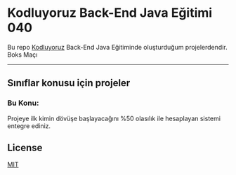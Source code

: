 # Kodluyoruz Back-End Java Eğitimi 040

Bu repo [Kodluyoruz](https://www.kodluyoruz.org) Back-End Java Eğitiminde 
oluşturduğum projelerdendir.
Boks Maçı

---
## Sınıflar konusu için projeler
### Bu Konu:

Projeye ilk kimin dövüşe başlayacağını %50 olasılık ile hesaplayan sistemi entegre ediniz.

## License
[MIT](https://choosealicense.com/licenses/mit/)

